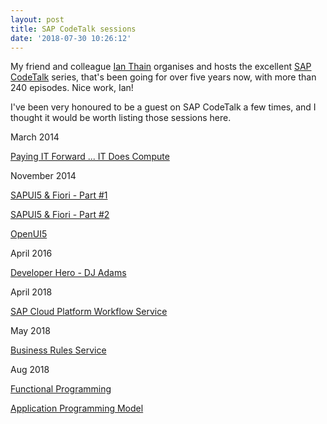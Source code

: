 ```yaml
---
layout: post
title: SAP CodeTalk sessions
date: '2018-07-30 10:26:12'
---
```


My friend and colleague [Ian Thain](https://people.sap.com/ian.thain) organises and hosts the excellent [SAP CodeTalk](https://www.sap.com/uk/developer/resources.html) series, that's been going for over five years now, with more than 240 episodes. Nice work, Ian!

I've been very honoured to be a guest on SAP CodeTalk a few times, and I thought it would be worth listing those sessions here.

March 2014

[Paying IT Forward ... IT Does Compute](https://www.youtube.com/watch?v=o0CvsQxI6Nw)

November 2014

[SAPUI5 & Fiori - Part #1](https://www.youtube.com/watch?v=r-QszpA-HiI)

[SAPUI5 & Fiori - Part #2](https://www.youtube.com/watch?v=r-QszpA-HiI)

[OpenUI5](https://www.youtube.com/watch?v=IEXNLHn9Yus)

April 2016

[Developer Hero - DJ Adams](https://www.youtube.com/watch?v=BMz-VQGk9kU)

April 2018

[SAP Cloud Platform Workflow Service](https://www.youtube.com/watch?v=t5V0WRle1xc)

May 2018

[Business Rules Service](https://www.youtube.com/watch?v=3pLz7xCXPHM)

Aug 2018

[Functional Programming](https://www.youtube.com/watch?v=mm7spFuE5eM)

[Application Programming Model](https://www.youtube.com/watch?v=GhEpcB7x4UA)
